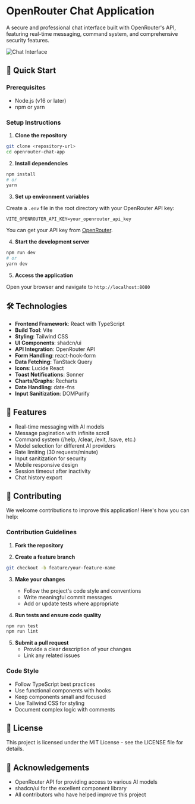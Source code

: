 
# OpenRouter Chat Application

A secure and professional chat interface built with OpenRouter's API, featuring real-time messaging, command system, and comprehensive security features.

![Chat Interface](https://placeholder.com/chat-interface)

## 🚀 Quick Start

### Prerequisites

- Node.js (v16 or later)
- npm or yarn

### Setup Instructions

1. **Clone the repository**

```bash
git clone <repository-url>
cd openrouter-chat-app
```

2. **Install dependencies**

```bash
npm install
# or
yarn
```

3. **Set up environment variables**

Create a `.env` file in the root directory with your OpenRouter API key:

```
VITE_OPENROUTER_API_KEY=your_openrouter_api_key
```

You can get your API key from [OpenRouter](https://openrouter.ai/keys).

4. **Start the development server**

```bash
npm run dev
# or
yarn dev
```

5. **Access the application**

Open your browser and navigate to `http://localhost:8080`

## 🛠️ Technologies

- **Frontend Framework**: React with TypeScript
- **Build Tool**: Vite
- **Styling**: Tailwind CSS
- **UI Components**: shadcn/ui
- **API Integration**: OpenRouter API
- **Form Handling**: react-hook-form
- **Data Fetching**: TanStack Query
- **Icons**: Lucide React
- **Toast Notifications**: Sonner
- **Charts/Graphs**: Recharts
- **Date Handling**: date-fns
- **Input Sanitization**: DOMPurify

## 🧩 Features

- Real-time messaging with AI models
- Message pagination with infinite scroll
- Command system (/help, /clear, /exit, /save, etc.)
- Model selection for different AI providers
- Rate limiting (30 requests/minute)
- Input sanitization for security
- Mobile responsive design
- Session timeout after inactivity
- Chat history export

## 🤝 Contributing

We welcome contributions to improve this application! Here's how you can help:

### Contribution Guidelines

1. **Fork the repository**

2. **Create a feature branch**

```bash
git checkout -b feature/your-feature-name
```

3. **Make your changes**
   - Follow the project's code style and conventions
   - Write meaningful commit messages
   - Add or update tests where appropriate

4. **Run tests and ensure code quality**

```bash
npm run test
npm run lint
```

5. **Submit a pull request**
   - Provide a clear description of your changes
   - Link any related issues

### Code Style

- Follow TypeScript best practices
- Use functional components with hooks
- Keep components small and focused
- Use Tailwind CSS for styling
- Document complex logic with comments

## 📄 License

This project is licensed under the MIT License - see the LICENSE file for details.

## 🙏 Acknowledgements

- OpenRouter API for providing access to various AI models
- shadcn/ui for the excellent component library
- All contributors who have helped improve this project
